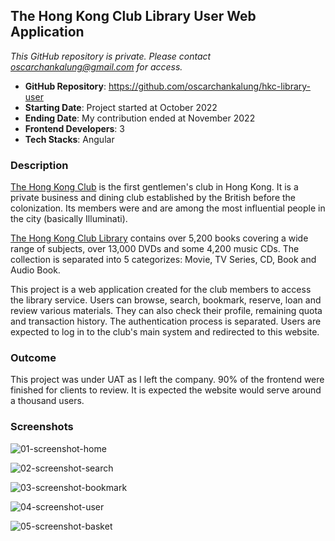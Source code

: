 ## The Hong Kong Club Library User Web Application

_This GitHub repository is private. Please contact oscarchankalung@gmail.com for access._

- **GitHub Repository**: https://github.com/oscarchankalung/hkc-library-user
- **Starting Date**: Project started at October 2022
- **Ending Date**: My contribution ended at November 2022
- **Frontend Developers**: 3
- **Tech Stacks**: Angular

### Description

[The Hong Kong Club](https://en.wikipedia.org/wiki/Hong_Kong_Club) is the first gentlemen's club in Hong Kong. It is a private business and dining club established by the British before the colonization. Its members were and are among the most influential people in the city (basically Illuminati).

[The Hong Kong Club Library](https://www.thehongkongclub.hk/public/library.html) contains over 5,200 books covering a wide range of subjects, over 13,000 DVDs and some 4,200 music CDs. The collection is separated into 5 categorizes: Movie, TV Series, CD, Book and Audio Book.

This project is a web application created for the club members to access the library service. Users can browse, search, bookmark, reserve, loan and review various materials. They can also check their profile, remaining quota and transaction history. The authentication process is separated. Users are expected to log in to the club's main system and redirected to this website.

### Outcome

This project was under UAT as I left the company. 90% of the frontend were finished for clients to review. It is expected the website would serve around a thousand users.

### Screenshots

![01-screenshot-home](https://oscarchankalung.github.io/img/projects/appicidea/05-hkc-library-user/01-screenshot-home.png)

![02-screenshot-search](https://oscarchankalung.github.io/img/projects/appicidea/05-hkc-library-user/02-screenshot-search.png)

![03-screenshot-bookmark](https://oscarchankalung.github.io/img/projects/appicidea/05-hkc-library-user/03-screenshot-bookmark.png)

![04-screenshot-user](https://oscarchankalung.github.io/img/projects/appicidea/05-hkc-library-user/04-screenshot-user.png)

![05-screenshot-basket](https://oscarchankalung.github.io/img/projects/appicidea/05-hkc-library-user/05-screenshot-basket.png)